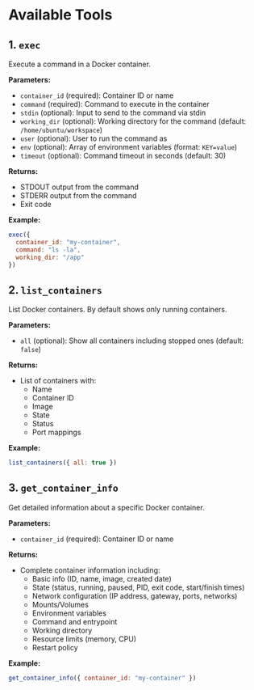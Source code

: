 # Available Tools

## 1. `exec`
Execute a command in a Docker container.

**Parameters:**
- `container_id` (required): Container ID or name
- `command` (required): Command to execute in the container
- `stdin` (optional): Input to send to the command via stdin
- `working_dir` (optional): Working directory for the command (default: `/home/ubuntu/workspace`)
- `user` (optional): User to run the command as
- `env` (optional): Array of environment variables (format: `KEY=value`)
- `timeout` (optional): Command timeout in seconds (default: 30)

**Returns:**
- STDOUT output from the command
- STDERR output from the command
- Exit code

**Example:**
```javascript
exec({
  container_id: "my-container",
  command: "ls -la",
  working_dir: "/app"
})
```

## 2. `list_containers`
List Docker containers. By default shows only running containers.

**Parameters:**
- `all` (optional): Show all containers including stopped ones (default: `false`)

**Returns:**
- List of containers with:
  - Name
  - Container ID
  - Image
  - State
  - Status
  - Port mappings

**Example:**
```javascript
list_containers({ all: true })
```

## 3. `get_container_info`
Get detailed information about a specific Docker container.

**Parameters:**
- `container_id` (required): Container ID or name

**Returns:**
- Complete container information including:
  - Basic info (ID, name, image, created date)
  - State (status, running, paused, PID, exit code, start/finish times)
  - Network configuration (IP address, gateway, ports, networks)
  - Mounts/Volumes
  - Environment variables
  - Command and entrypoint
  - Working directory
  - Resource limits (memory, CPU)
  - Restart policy

**Example:**
```javascript
get_container_info({ container_id: "my-container" })
```
